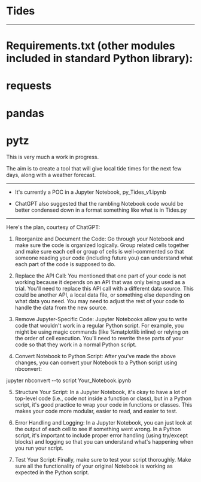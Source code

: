 # Tides
---

# Requirements.txt (other modules included in standard Python library):
#   requests
#   pandas
#   pytz

This is very much a work in progress.

The aim is to create a tool that will give local tide times for the next few days, along with a weather forecast.

---

- It's currently a POC in a Jupyter Notebook, py_Tides_v1.ipynb

- ChatGPT also suggested that the rambling Notebook code would be better condensed down in a format something like what is in Tides.py

---

Here's the plan, courtesy of ChatGPT:

1) Reorganize and Document the Code: Go through your Notebook and make sure the code is organized logically. Group related cells together and make sure each cell or group of cells is well-commented so that someone reading your code (including future you) can understand what each part of the code is supposed to do.

2) Replace the API Call: You mentioned that one part of your code is not working because it depends on an API that was only being used as a trial. You'll need to replace this API call with a different data source. This could be another API, a local data file, or something else depending on what data you need. You may need to adjust the rest of your code to handle the data from the new source.

3) Remove Jupyter-Specific Code: Jupyter Notebooks allow you to write code that wouldn't work in a regular Python script. For example, you might be using magic commands (like %matplotlib inline) or relying on the order of cell execution. You'll need to rewrite these parts of your code so that they work in a normal Python script.

4) Convert Notebook to Python Script: After you've made the above changes, you can convert your Notebook to a Python script using nbconvert:

jupyter nbconvert --to script Your_Notebook.ipynb

5) Structure Your Script: In a Jupyter Notebook, it's okay to have a lot of top-level code (i.e., code not inside a function or class), but in a Python script, it's good practice to wrap your code in functions or classes. This makes your code more modular, easier to read, and easier to test.

6) Error Handling and Logging: In a Jupyter Notebook, you can just look at the output of each cell to see if something went wrong. In a Python script, it's important to include proper error handling (using try/except blocks) and logging so that you can understand what's happening when you run your script.

7) Test Your Script: Finally, make sure to test your script thoroughly. Make sure all the functionality of your original Notebook is working as expected in the Python script.